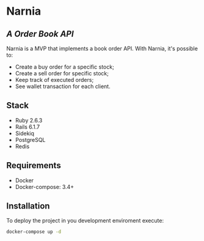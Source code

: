 # Narnia
## _A Order Book API_


Narnia is a MVP that implements a book order API. With Narnia, it's possible to:

- Create a buy order for a specific stock;
- Create a sell order for specific stock;
- Keep track of executed orders;
- See wallet transaction for each client.

## Stack

- Ruby 2.6.3
- Rails 6.1.7
- Sidekiq
- PostgreSQL
- Redis

## Requirements

- Docker
- Docker-compose: 3.4+ 

## Installation

To deploy the project in you development enviroment execute:

```sh
docker-compose up -d
```
